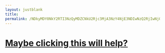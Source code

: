 ```yaml
---
layout: justblank
title:
permalink: /NDkyMDY0NkY2RTI3NzQyMDZCNkU2Rjc3MjA3NzY4NjE3NDIwNzQ2RjIwNjQ2RjJFMkU=
---
```


<h1><a href="{{ site.baseurl }}/NDkyMDY0NkY2RTI3NzQyMDZCNkU2Rjс3MjA3NzY4NjE3NDIwNzQ2RjIwNjQ2RjJFMkU=">Maybe clicking this will help?</a></h1>

